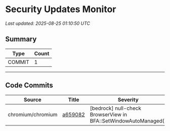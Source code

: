 # Security Updates Monitor

*Last updated: 2025-08-25 01:10:50 UTC*

## Summary
| Type | Count |
|------|-------|
| COMMIT | 1 |

---

## Code Commits

| Source | Title | Severity | Date |
|--------|-------|----------|------|
| chromium/chromium | [a659082](https://github.com/chromium/chromium/commit/a659082cd3753e336221f33bb40efbd003eb3be1) | [bedrock] null-check BrowserView in BFA::SetWindowAutoManaged() | 2025-08-24 |

